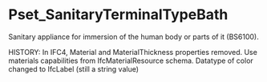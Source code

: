# Pset_SanitaryTerminalTypeBath

Sanitary appliance for immersion of the human body or parts of it (BS6100).
<!-- end of short definition -->
 HISTORY: In IFC4, Material and MaterialThickness properties removed. Use materials capabilities from IfcMaterialResource schema. Datatype of color changed to IfcLabel (still a string value)
